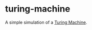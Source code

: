 # turing-machine

A simple simulation of a [Turing Machine](https://en.wikipedia.org/wiki/Turing_machine).